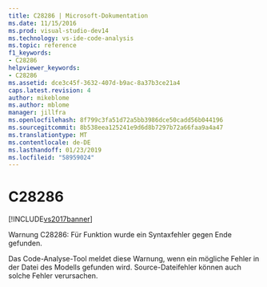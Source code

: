 ```yaml
---
title: C28286 | Microsoft-Dokumentation
ms.date: 11/15/2016
ms.prod: visual-studio-dev14
ms.technology: vs-ide-code-analysis
ms.topic: reference
f1_keywords:
- C28286
helpviewer_keywords:
- C28286
ms.assetid: dce3c45f-3632-407d-b9ac-8a37b3ce21a4
caps.latest.revision: 4
author: mikeblome
ms.author: mblome
manager: jillfra
ms.openlocfilehash: 8f799c3fa51d72a5bb3986dce50cadd56b044196
ms.sourcegitcommit: 8b538eea125241e9d6d8b7297b72a66faa9a4a47
ms.translationtype: MT
ms.contentlocale: de-DE
ms.lasthandoff: 01/23/2019
ms.locfileid: "58959024"
---
```

# <a name="c28286"></a>C28286
[!INCLUDE[vs2017banner](../includes/vs2017banner.md)]

Warnung C28286: Für Funktion wurde ein Syntaxfehler gegen Ende gefunden.  
  
 Das Code-Analyse-Tool meldet diese Warnung, wenn ein mögliche Fehler in der Datei des Modells gefunden wird. Source-Dateifehler können auch solche Fehler verursachen.

